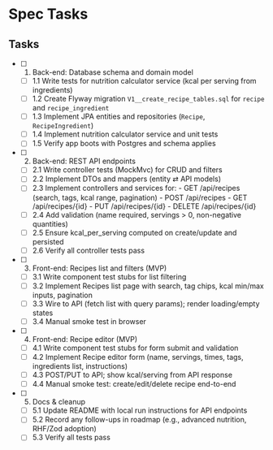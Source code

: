 # Spec Tasks

## Tasks

- [ ] 1. Back-end: Database schema and domain model
  - [ ] 1.1 Write tests for nutrition calculator service (kcal per serving from ingredients)
  - [ ] 1.2 Create Flyway migration `V1__create_recipe_tables.sql` for `recipe` and `recipe_ingredient`
  - [ ] 1.3 Implement JPA entities and repositories (`Recipe`, `RecipeIngredient`)
  - [ ] 1.4 Implement nutrition calculator service and unit tests
  - [ ] 1.5 Verify app boots with Postgres and schema applies

- [ ] 2. Back-end: REST API endpoints
  - [ ] 2.1 Write controller tests (MockMvc) for CRUD and filters
  - [ ] 2.2 Implement DTOs and mappers (entity ⇄ API models)
  - [ ] 2.3 Implement controllers and services for:
        - GET /api/recipes (search, tags, kcal range, pagination)
        - POST /api/recipes
        - GET /api/recipes/{id}
        - PUT /api/recipes/{id}
        - DELETE /api/recipes/{id}
  - [ ] 2.4 Add validation (name required, servings > 0, non-negative quantities)
  - [ ] 2.5 Ensure kcal_per_serving computed on create/update and persisted
  - [ ] 2.6 Verify all controller tests pass

- [ ] 3. Front-end: Recipes list and filters (MVP)
  - [ ] 3.1 Write component test stubs for list filtering
  - [ ] 3.2 Implement Recipes list page with search, tag chips, kcal min/max inputs, pagination
  - [ ] 3.3 Wire to API (fetch list with query params); render loading/empty states
  - [ ] 3.4 Manual smoke test in browser

- [ ] 4. Front-end: Recipe editor (MVP)
  - [ ] 4.1 Write component test stubs for form submit and validation
  - [ ] 4.2 Implement Recipe editor form (name, servings, times, tags, ingredients list, instructions)
  - [ ] 4.3 POST/PUT to API; show kcal/serving from API response
  - [ ] 4.4 Manual smoke test: create/edit/delete recipe end-to-end

- [ ] 5. Docs & cleanup
  - [ ] 5.1 Update README with local run instructions for API endpoints
  - [ ] 5.2 Record any follow-ups in roadmap (e.g., advanced nutrition, RHF/Zod adoption)
  - [ ] 5.3 Verify all tests pass
